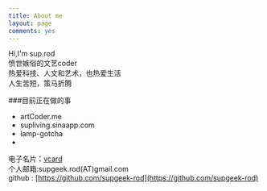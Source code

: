 ```yaml
---
title: About me
layout: page
comments: yes 
---
```

  
Hi,I'm sup.rod    
愤世嫉俗的文艺coder    
热爱科技、人文和艺术，也热爱生活   
人生苦短，策马折腾

###目前正在做的事
- artCoder.me
- supliving.sinaapp.com
- lamp-gotcha
- 



电子名片：[vcard](../../../../media/Suprod.vcf)    
个人邮箱:supgeek.rod(AT)gmail.com      
github : [https://github.com/supgeek-rod](https://github.com/supgeek-rod)   